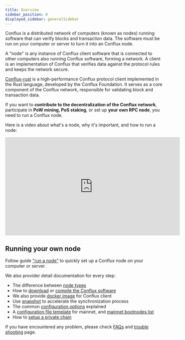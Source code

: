 ```yaml
---
title: Overview
sidebar_position: 0
displayed_sidebar: generalSidebar
---
```


Conflux is a distributed network of computers (known as nodes) running software that can verify blocks and transaction data. The software must be run on your computer or server to turn it into an Conflux node.

A "node" is any instance of Conflux client software that is connected to other computers also running Conflux software, forming a network. A client is an implementation of Conflux that verifies data against the protocol rules and keeps the network secure.

[Conflux-rust](https://github.com/conflux-chain/conflux-rust) is a high-performance Conflux protocol client implemented in the Rust language, developed by the Conflux Foundation. It serves as a core component of the Conflux network, responsible for validating block and transaction data.

If you want to **contribute to the decentralization of the Conflux network**, participate in **PoW mining, PoS staking**, or set up **your own RPC node**, you need to run a Conflux node.

Here is a video about what's a node, why it's important, and how to run a node:

<Tabs>
  <TabItem value="youtube" label="Video source: YouTube">
    <iframe width="560" height="315" src="https://www.youtube.com/embed/ocsbQRkL9fQ?si=wRmI5Aa6Ewfv-BCx" title="YouTube video player" frameborder="0" allow="accelerometer; autoplay; clipboard-write; encrypted-media; gyroscope; picture-in-picture; web-share" allowfullscreen>
    </iframe>
  </TabItem>
</Tabs>

## Running your own node

Follow guide ["run a node"](./run-a-node.md) to quickly set up a Conflux node on your computer or server.

We also provider detail documentation for every step:

- The difference between [node types](./node-types.md)
- How to [download](./advanced-topics/downloading-conflux-client.md) or [compile the Conflux software](./advanced-topics/compiling-conflux-client.md)
- We also provide [docker image](./advanced-topics/downloading-conflux-client#docker) for Conflux client
- Use [snapshot](./snapshot-tool.md) to accelerate the synchronization process
- The common [configuration options](./advanced-topics/node-configuration.md) explained
- A [configuration file template](./advanced-topics/configuration-files.md) for mainnet, and [mainnet bootnodes list](./advanced-topics/official-bootnodes.md)
- How to [setup a private chain](./advanced-topics/running-independent-chain.md)

If you have encountered any problem, please check [FAQs](./nodes-faqs.md) and [trouble shooting](./TroubleShooting) page.

